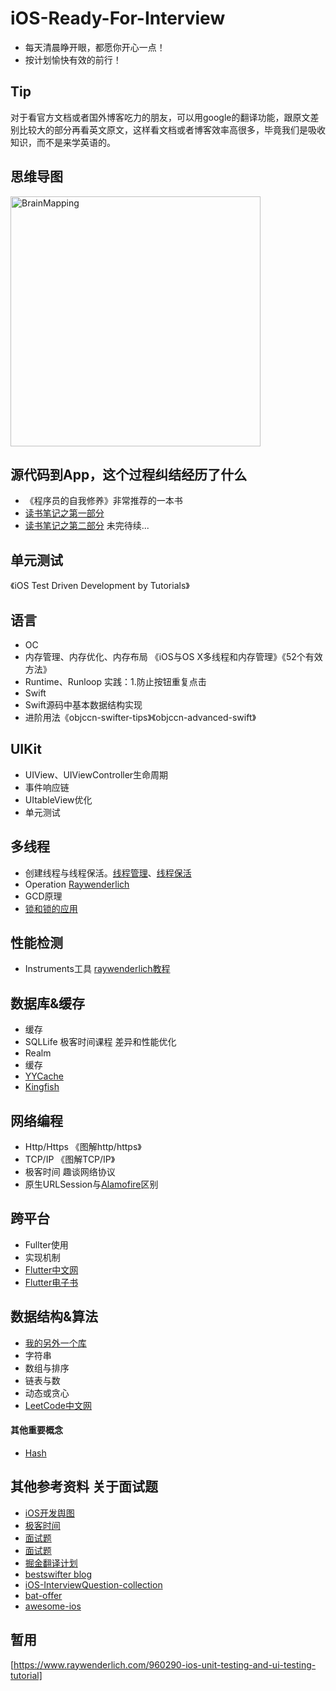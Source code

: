 # iOS-Ready-For-Interview
* 每天清晨睁开眼，都愿你开心一点！
* 按计划愉快有效的前行！

## Tip
对于看官方文档或者国外博客吃力的朋友，可以用google的翻译功能，跟原文差别比较大的部分再看英文原文，这样看文档或者博客效率高很多，毕竟我们是吸收知识，而不是来学英语的。

## 思维导图
<img src="https://github.com/aloow/iOS-Ready-For-Interview/blob/master/images/BrainMapping.png" alt="BrainMapping" height="400" >

## 源代码到App，这个过程纠结经历了什么
* 《程序员的自我修养》非常推荐的一本书
* [读书笔记之第一部分](https://www.jianshu.com/p/c6ab07042c7e)
* [读书笔记之第二部分](https://www.jianshu.com/p/4c153b34f75f) 未完待续...

## 单元测试
《iOS Test Driven Development by Tutorials》

## 语言
* OC
 * 内存管理、内存优化、内存布局 《iOS与OS X多线程和内存管理》《52个有效方法》
 * Runtime、Runloop 实践：1.防止按钮重复点击
* Swift
 * Swift源码中基本数据结构实现
 * 进阶用法《objccn-swifter-tips》《objccn-advanced-swift》

## UIKit
* UIView、UIViewController生命周期
* 事件响应链
* UItableView优化
* 单元测试

## 多线程
* 创建线程与线程保活。[线程管理](https://developer.apple.com/library/archive/documentation/Cocoa/Conceptual/Multithreading/CreatingThreads/CreatingThreads.html#//apple_ref/doc/uid/10000057i-CH15-SW2)、[线程保活](https://developer.apple.com/library/archive/documentation/Cocoa/Conceptual/Multithreading/RunLoopManagement/RunLoopManagement.html#//apple_ref/doc/uid/10000057i-CH16-SW1)
* Operation [Raywenderlich](https://www.raywenderlich.com/5293-operation-and-operationqueue-tutorial-in-swift)
* GCD原理
* [锁和锁的应用](https://www.jianshu.com/p/8173d0e6dcee)

## 性能检测
* Instruments工具 [raywenderlich教程](https://www.raywenderlich.com/397-instruments-tutorial-with-swift-getting-started)

## 数据库&缓存
* 缓存
 * SQLLife 极客时间课程 差异和性能优化
 * Realm
* 缓存
 * [YYCache](https://github.com/ibireme/YYCache)
 * [Kingfish](https://github.com/onevcat/Kingfisher)

## 网络编程
* Http/Https 《图解http/https》
* TCP/IP 《图解TCP/IP》
* 极客时间 趣谈网络协议
* 原生URLSession与[Alamofire](https://github.com/Alamofire/Alamofire)区别

## 跨平台
* Fullter使用
* 实现机制
* [Flutter中文网](https://flutterchina.club/)
* [Flutter电子书](https://book.flutterchina.club/)

## 数据结构&算法
* [我的另外一个库](https://github.com/aloow/DataStructure-Algorithm/blob/master/README.md)
* 字符串
* 数组与排序
* 链表与数
* 动态或贪心
* [LeetCode中文网](https://leetcode-cn.com/explore/interview/card/bytedance/)
#### 其他重要概念
* [Hash](https://mp.weixin.qq.com/s/Q0w59YQmZN7tWxSXPR1vrA)

## 其他参考资料 关于面试题
* [iOS开发舆图](https://xiaozhuanlan.com/topic/7365849012)
* [极客时间](https://time.geekbang.org/)
* [面试题](https://juejin.im/post/5da6d14ae51d4524b601b78a)
* [面试题](https://www.iweslie.com/index.php/archives/93/)
* [掘金翻译计划](https://github.com/xitu/gold-miner)
* [bestswifter blog](https://github.com/bestswifter/blog)
* [iOS-InterviewQuestion-collection](https://github.com/liberalisman/iOS-InterviewQuestion-collection)
* [bat-offer](https://github.com/bestswifter/blog/blob/master/articles/bat-offer.md)
* [awesome-ios](https://github.com/vsouza/awesome-ios#cache)

## 暂用
[https://www.raywenderlich.com/960290-ios-unit-testing-and-ui-testing-tutorial]
